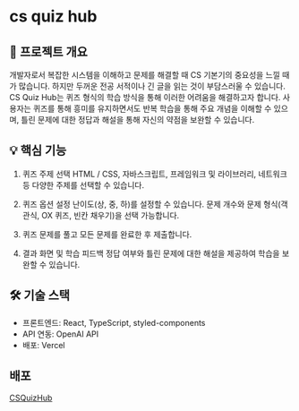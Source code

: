 # cs quiz hub

## 🚀 프로젝트 개요
개발자로서 복잡한 시스템을 이해하고 문제를 해결할 때 CS 기본기의 중요성을 느낄 때가 많습니다. 하지만 두꺼운 전공 서적이나 긴 글을 읽는 것이 부담스러울 수 있습니다. CS Quiz Hub는 퀴즈 형식의 학습 방식을 통해 이러한 어려움을 해결하고자 합니다. 사용자는 퀴즈를 통해 흥미를 유지하면서도 반복 학습을 통해 주요 개념을 이해할 수 있으며, 틀린 문제에 대한 정답과 해설을 통해 자신의 약점을 보완할 수 있습니다.  

## 💡 핵심 기능
1. 퀴즈 주제 선택
HTML / CSS, 자바스크립트, 프레임워크 및 라이브러리, 네트워크 등 다양한 주제를 선택할 수 있습니다.

2. 퀴즈 옵션 설정
난이도(상, 중, 하)를 설정할 수 있습니다.
문제 개수와 문제 형식(객관식, OX 퀴즈, 빈칸 채우기)을 선택 가능합니다.

3. 퀴즈
문제를 풀고 모든 문제를 완료한 후 제출합니다.

4. 결과 화면 및 학습 피드백
정답 여부와 틀린 문제에 대한 해설을 제공하여 학습을 보완할 수 있습니다.

## 🛠 기술 스택
+ 프론트엔드: React, TypeScript, styled-components
+ API 연동: OpenAI API
+ 배포: Vercel

## 배포
[CSQuizHub](https://cs-quiz-hub.vercel.app)



